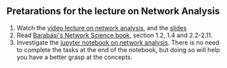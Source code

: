 ## Pretarations for the lecture on Network Analysis

1. Watch the [video lecture on network analysis](https://youtu.be/eIb9QvmEvGk), and the [slides](slides/NetworkAnalysis.pdf)
2. Read [Barabási's Network Science book](http://networksciencebook.com/), section 1.2, 1.4 and 2.2-2.11.
3. Investigate the [jupyter notebook on network analysis](../nb/network/readme.md). There is no need to complete the tasks at the end of the notebook, but doing so will help you have a better grasp at the concepts.
